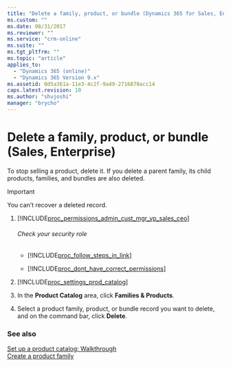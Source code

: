 ```yaml
---
title: "Delete a family, product, or bundle (Dynamics 365 for Sales, Enterprise edition) | MicrosoftDocs"
ms.custom: ""
ms.date: 08/31/2017
ms.reviewer: ""
ms.service: "crm-online"
ms.suite: ""
ms.tgt_pltfrm: ""
ms.topic: "article"
applies_to: 
  - "Dynamics 365 (online)"
  - "Dynamics 365 Version 9.x"
ms.assetid: 0d5a361a-11e3-4c2f-9a49-2716870acc14
caps.latest.revision: 10
ms.author: "shujoshi"
manager: "brycho"
---
```

# Delete a family, product, or bundle (Sales, Enterprise)
To stop selling a product, delete it. If you delete a parent family, its child products, families, and bundles are also deleted.  
  
> [!IMPORTANT]
>  You can’t recover a deleted record.  
 
1. [!INCLUDE[proc_permissions_admin_cust_mgr_vp_sales_ceo](../includes/proc-permissions-admin-cust-mgr-vp-sales-ceo.md)]  
  
    ###### Check your security role  
  
    - [!INCLUDE[proc_follow_steps_in_link](../includes/proc-follow-steps-in-link.md)]  
  
    - [!INCLUDE[proc_dont_have_correct_permissions](../includes/proc-dont-have-correct-permissions.md)]  
  
2. [!INCLUDE[proc_settings_prod_catalog](../includes/proc-settings-prod-catalog.md)]  
  
3.  In the **Product Catalog** area, click **Families & Products**.  
  
4.  Select a product family, product, or bundle record you want to delete, and on the command bar, click **Delete**.  
  
### See also  
 [Set up a product catalog: Walkthrough](../sales-enterprise/set-up-product-catalog-walkthrough.md)   
 [Create a product family](../sales-enterprise/create-product-family.md)